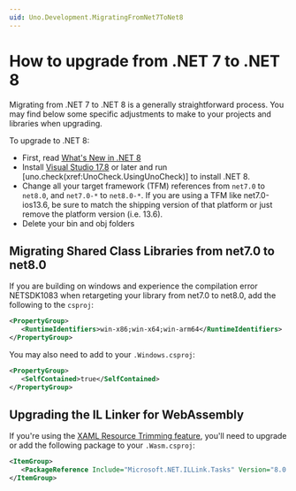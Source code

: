 ```yaml
---
uid: Uno.Development.MigratingFromNet7ToNet8
---
```

# How to upgrade from .NET 7 to .NET 8

Migrating from .NET 7 to .NET 8 is a generally straightforward process. You may find below some specific adjustments to make to your projects and libraries when upgrading.

To upgrade to .NET 8:
- First, read [What's New in .NET 8](https://learn.microsoft.com/en-us/dotnet/core/whats-new/dotnet-8)
- Install [Visual Studio 17.8](https://visualstudio.microsoft.com/vs/) or later and run [uno.check(xref:UnoCheck.UsingUnoCheck)] to install .NET 8.
- Change all your target framework (TFM) references from `net7.0` to `net8.0`, and `net7.0-*` to `net8.0-*`. If you are using a TFM like net7.0-ios13.6, be sure to match the shipping version of that platform or just remove the platform version (i.e. 13.6).
- Delete your bin and obj folders

## Migrating Shared Class Libraries from net7.0 to net8.0

If you are building on windows and experience the compilation error NETSDK1083 when retargeting your library from net7.0 to net8.0, add the following to the `csproj`:

```xml
<PropertyGroup>
   <RuntimeIdentifiers>win-x86;win-x64;win-arm64</RuntimeIdentifiers>
</PropertyGroup>
```

You may also need to add to your `.Windows.csproj`:

```xml
<PropertyGroup>
   <SelfContained>true</SelfContained>
</PropertyGroup>
```

## Upgrading the IL Linker for WebAssembly

If you're using the [XAML Resource Trimming feature](xref:Uno.Features.ResourcesTrimming), you'll need to upgrade or add the following package to your `.Wasm.csproj`:

```xml
<ItemGroup>
   <PackageReference Include="Microsoft.NET.ILLink.Tasks" Version="8.0.0" />
</ItemGroup>
```